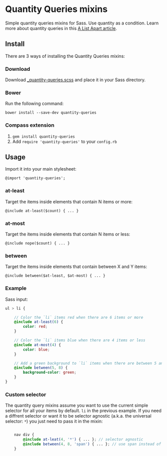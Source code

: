 # Quantity Queries mixins

Simple quantity queries mixins for Sass. Use quantity as a condition. Learn more about quantity queries in this [A List Apart article](http://alistapart.com/article/quantity-queries-for-css).

## Install

There are 3 ways of installing the Quantity Queries mixins:

### Download

Download [_quantity-queries.scss](/stylesheets/_quantity-queries.scss) and place it in your Sass directory.

### Bower

Run the following command:

	bower install --save-dev quantity-queries

### Compass extension

1. `gem install quantity-queries`
2. Add `require 'quantity-queries'` to your `config.rb`

## Usage

Import it into your main stylesheet:

	@import 'quantity-queries';

### at-least

Target the items inside elements that contain N items or more:

	@include at-least($count) { ... }


### at-most

Target the items inside elements that contain N items or less:

	@include nope($count) { ... }


### between

Target the items inside elements that contain between X and Y items:

	@include between($at-least, $at-most) { ... }

### Example

Sass input:

```scss
ul > li {

	// Color the `li` items red when there are 6 items or more
	@include at-least(6) {
		color: red;
	}

	// Color the `li` items blue when there are 4 items or less
	@include at-most(4) {
		color: blue;
	}

	// Add a green background to `li` items when there are between 5 and 8 items
	@include between(5, 8) {
		background-color: green;
	}
}
```

### Custom selector

The quantity query mixins assume you want to use the current simple selector for
all your items by default. `li` in the previous example. If you need a diffrent
selector or want it to be selector agnostic (a.k.a. the universal selector: `*`)
you just need to pass it in the mixin:

```scss

	nav div {
		@include at-leat(4, '*') { ... }; // selector agnostic
		@include between(4, 8, 'span') { ... }; // use span instead of div
	}

